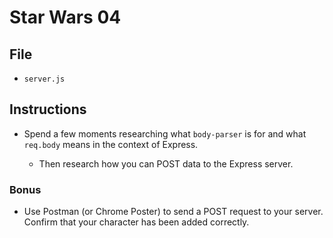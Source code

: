 # Star Wars 04

## File

* `server.js`

## Instructions

* Spend a few moments researching what `body-parser` is for and what `req.body` means in the context of Express.

  * Then research how you can POST data to the Express server.

### Bonus

* Use Postman (or Chrome Poster) to send a POST request to your server. Confirm that your character has been added correctly.
